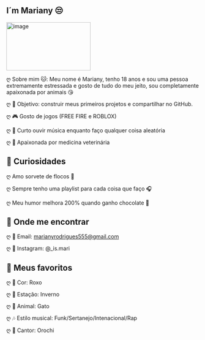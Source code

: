 ## I´m Mariany 😒
<img width="220" height="126" alt="image" src="https://github.com/user-attachments/assets/2230f32c-1c29-4506-b021-6a7e6e86f688" />


 ღ  Sobre mim 🐱: Meu nome é Mariany, tenho 18 anos e sou uma pessoa extremamente estressada e gosto de tudo do meu jeito, sou completamente apaixonada por animais 😘

 ღ 🎯 Objetivo: construir meus primeiros projetos e compartilhar no GitHub.

 ღ 🎮 Gosto de jogos (FREE FIRE e ROBLOX)  

 ღ 🎵 Curto ouvir música enquanto faço qualquer coisa aleatória  

 ღ 🐾 Apaixonada por medicina veterinária 

 ## 🍓 Curiosidades
 ღ Amo sorvete de flocos 🍦 

 ღ Sempre tenho uma playlist para cada coisa que faço 🎧  

 ღ Meu humor melhora 200% quando ganho chocolate 🍫 

 ## 🌷 Onde me encontrar
 ღ 📧 Email: marianyrodrigues555@gmail.com  

 ღ 💌 Instagram: @_is.mari

 ## 🌸 Meus favoritos
 ღ 🍓 Cor: Roxo 
 
 ღ 🎀 Estação: Inverno
 
 ღ 🦋 Animal: Gato  
 
 ღ 🎶 Estilo musical: Funk/Sertanejo/Intenacional/Rap

 ღ 🎤 Cantor: Orochi 


<!--
**mariianykk/mariianykk** is a ✨ _special_ ✨ repository because its `README.md` (this file) appears on your GitHub profile.

Here are some ideas to get you started:

 🔭 I’m currently working on ...
- 🌱 I’m currently learning ...
- 👯 I’m looking to collaborate on ...
- 🤔 I’m looking for help with ...
- 💬 Ask me about ...
- 📫 How to reach me: ...
- 😄 Pronouns: ...
- ⚡ Fun fact: ...
-->
